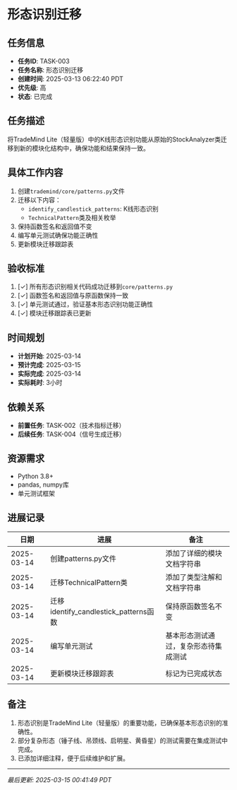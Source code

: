 # 形态识别迁移

## 任务信息

- **任务ID**: TASK-003
- **任务名称**: 形态识别迁移
- **创建时间**: 2025-03-13 06:22:40 PDT
- **优先级**: 高
- **状态**: 已完成

## 任务描述

将TradeMind Lite（轻量版）中的K线形态识别功能从原始的StockAnalyzer类迁移到新的模块化结构中，确保功能和结果保持一致。

## 具体工作内容

1. 创建`trademind/core/patterns.py`文件
2. 迁移以下内容：
   - `identify_candlestick_patterns`: K线形态识别
   - `TechnicalPattern`类及相关枚举
3. 保持函数签名和返回值不变
4. 编写单元测试确保功能正确性
5. 更新模块迁移跟踪表

## 验收标准

1. [✓] 所有形态识别相关代码成功迁移到`core/patterns.py`
2. [✓] 函数签名和返回值与原函数保持一致
3. [✓] 单元测试通过，验证基本形态识别功能正确性
4. [✓] 模块迁移跟踪表已更新

## 时间规划

- **计划开始**: 2025-03-14
- **预计完成**: 2025-03-15
- **实际完成**: 2025-03-14
- **实际耗时**: 3小时

## 依赖关系

- **前置任务**: TASK-002（技术指标迁移）
- **后续任务**: TASK-004（信号生成迁移）

## 资源需求

- Python 3.8+
- pandas, numpy库
- 单元测试框架

## 进展记录

| 日期 | 进展 | 备注 |
|------|------|------|
| 2025-03-14 | 创建patterns.py文件 | 添加了详细的模块文档字符串 |
| 2025-03-14 | 迁移TechnicalPattern类 | 添加了类型注解和文档字符串 |
| 2025-03-14 | 迁移identify_candlestick_patterns函数 | 保持原函数签名不变 |
| 2025-03-14 | 编写单元测试 | 基本形态测试通过，复杂形态待集成测试 |
| 2025-03-14 | 更新模块迁移跟踪表 | 标记为已完成状态 |

## 备注

1. 形态识别是TradeMind Lite（轻量版）的重要功能，已确保基本形态识别的准确性。
2. 部分复杂形态（锤子线、吊颈线、启明星、黄昏星）的测试需要在集成测试中完成。
3. 已添加详细注释，便于后续维护和扩展。

---
*最后更新: 2025-03-15 00:41:49 PDT*

<!--
[CODE NOW] - 当任务分析过久时立即开始执行
[FOCUS] - 当任务范围扩大时及时聚焦
[RESET] - 当遇到阻塞时重新规划方案
[DECISION] - 当决策延迟时果断确定
--> 